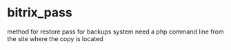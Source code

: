 # bitrix_pass
method for restore pass for backups system 
need a php command line from the site where the copy is located

